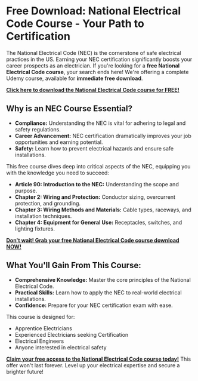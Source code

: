 # Free Download: National Electrical Code Course - Your Path to Certification

The National Electrical Code (NEC) is the cornerstone of safe electrical practices in the US. Earning your NEC certification significantly boosts your career prospects as an electrician. If you're looking for a **free National Electrical Code course**, your search ends here! We're offering a complete Udemy course, available for **immediate free download**.

[**Click here to download the National Electrical Code course for FREE!**](https://udemywork.com/national-electrical-code-course)

## Why is an NEC Course Essential?

*   **Compliance:** Understanding the NEC is vital for adhering to legal and safety regulations.
*   **Career Advancement:** NEC certification dramatically improves your job opportunities and earning potential.
*   **Safety:** Learn how to prevent electrical hazards and ensure safe installations.

This free course dives deep into critical aspects of the NEC, equipping you with the knowledge you need to succeed:

*   **Article 90: Introduction to the NEC:** Understanding the scope and purpose.
*   **Chapter 2: Wiring and Protection:** Conductor sizing, overcurrent protection, and grounding.
*   **Chapter 3: Wiring Methods and Materials:** Cable types, raceways, and installation techniques.
*   **Chapter 4: Equipment for General Use:** Receptacles, switches, and lighting fixtures.

[**Don't wait! Grab your free National Electrical Code course download NOW!**](https://udemywork.com/national-electrical-code-course)

## What You'll Gain From This Course:

*   **Comprehensive Knowledge:** Master the core principles of the National Electrical Code.
*   **Practical Skills:** Learn how to apply the NEC to real-world electrical installations.
*   **Confidence:** Prepare for your NEC certification exam with ease.

This course is designed for:

*   Apprentice Electricians
*   Experienced Electricians seeking Certification
*   Electrical Engineers
*   Anyone interested in electrical safety

**[Claim your free access to the National Electrical Code course today!](https://udemywork.com/national-electrical-code-course)** This offer won't last forever. Level up your electrical expertise and secure a brighter future!
